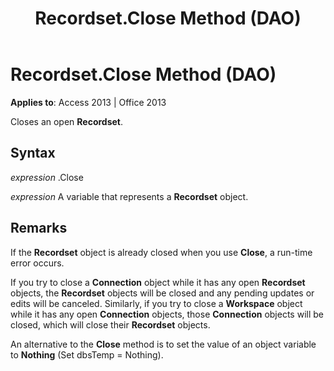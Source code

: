 ﻿---
title: Recordset.Close Method (DAO)
TOCTitle: Close Method
ms:assetid: e76a81c6-ca0d-e310-c1dc-cbc5d6f6248b
ms:mtpsurl: https://msdn.microsoft.com/en-us/library/Ff836011(v=office.15)
ms:contentKeyID: 48548404
ms.date: 09/18/2015
mtps_version: v=office.15
---

# Recordset.Close Method (DAO)


**Applies to**: Access 2013 | Office 2013

Closes an open **Recordset**.

## Syntax

*expression* .Close

*expression* A variable that represents a **Recordset** object.

## Remarks

If the **Recordset** object is already closed when you use **Close**, a run-time error occurs.

If you try to close a **Connection** object while it has any open **Recordset** objects, the **Recordset** objects will be closed and any pending updates or edits will be canceled. Similarly, if you try to close a **Workspace** object while it has any open **Connection** objects, those **Connection** objects will be closed, which will close their **Recordset** objects.

An alternative to the **Close** method is to set the value of an object variable to **Nothing** (Set dbsTemp = Nothing).

